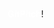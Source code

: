 <html>
<head>
</head>
<body>
<span style="font-family: Helvetica Neue; font-weight: bold; color:#ffffff"><span color:##e49436">Git</span>Pitch</span>!
</body>
</html>



